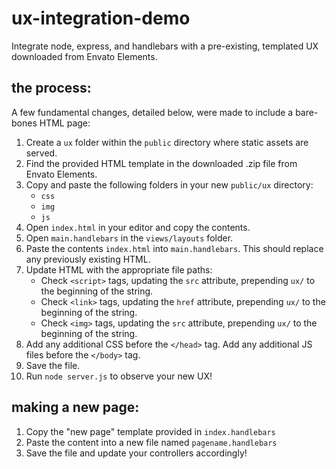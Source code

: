 # ux-integration-demo
  Integrate node, express, and handlebars with a pre-existing, templated UX downloaded from Envato Elements.

## the process:
  A few fundamental changes, detailed below, were made to include a bare-bones HTML page:
  1. Create a `ux` folder within the `public` directory where static assets are served.
  2. Find the provided HTML template in the downloaded .zip file from Envato Elements.
  3. Copy and paste the following folders in your new `public/ux` directory:
      * `css`
      * `img`
      * `js`
  4. Open `index.html` in your editor and copy the contents.
  5. Open `main.handlebars` in the `views/layouts` folder.
  6. Paste the contents `index.html` into `main.handlebars`. This should replace any previously existing HTML.
  7. Update HTML with the appropriate file paths:
      * Check `<script>` tags, updating the `src` attribute, prepending `ux/` to the beginning of the string.
      * Check `<link>` tags, updating the `href` attribute, prepending `ux/` to the beginning of the string.
      * Check `<img>` tags, updating the `src` attribute, prepending `ux/` to the beginning of the string.
  8. Add any additional CSS before the `</head>` tag. Add any additional JS files before the `</body>` tag.
  9. Save the file.
  10. Run `node server.js` to observe your new UX!
  
## making a new page:
  1. Copy the "new page" template provided in `index.handlebars`
  2. Paste the content into a new file named `pagename.handlebars`
  3. Save the file and update your controllers accordingly!
  
